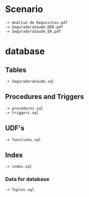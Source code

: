 # Scenario

	-> Análise de Requisitos.pdf
	-> SeguradoraSaude_DER.pdf
	-> SeguradoraSaude_ER.pdf

# database

## Tables
	
	-> SeguradoraSaude.sql
	
## Procedures and Triggers

	-> procedures.sql
	-> triggers.sql
	
## UDF's

	-> functions.sql
	
## Index
	
	-> index.sql
	
### Data for database

	-> Tuplos.sql
